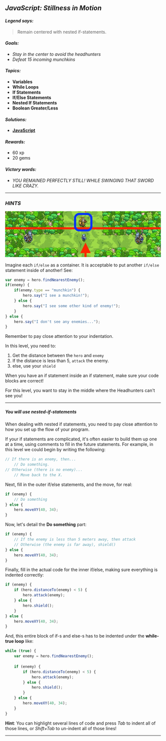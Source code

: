 ## _JavaScript: Stillness in Motion_

#### _Legend says:_
> Remain centered with nested if-statements.

#### _Goals:_
+ _Stay in the center to avoid the headhunters_
+ _Defeat 15 incoming munchkins_

#### _Topics:_
+ **Variables**
+ **While Loops**
+ **If Statements**
+ **If/Else Statements**
+ **Nested If Statements**
+ **Boolean Greater/Less**

#### _Solutions:_
+ **[JavaScript](inMotion.js)**

#### _Rewards:_
+ 60 xp
+ 20 gems

#### _Victory words:_
+ _YOU REMAINED PERFECTLY STILL! WHILE SWINGING THAT SWORD LIKE CRAZY._

___

### _HINTS_

![](img/stillness_in_motion.jpeg)

Imagine each `if/else` as a container. It is acceptable to put another `if/else` statement inside of another! See:

```javascript
var enemy = hero.findNearestEnemy();
if(enemy) {
    if(enemy.type == "munchkin") {
        hero.say("I see a munchkin!");
    } else {
        hero.say("I see some other kind of enemy!");
    }
} else {
    hero.say("I don't see any enemies...");
}
```

Remember to pay close attention to your indentation.

In this level, you need to:
1. Get the distance between the `hero` and `enemy`
2. If the distance is less than 5, `attack` the enemy.
3. else, use your `shield`

When you have an if statement inside an if statement, make sure your code blocks are correct!

For this level, you want to stay in the middle where the Headhunters can't see you!

___

##### You will use _nested-if-statements_

When dealing with nested if statements, you need to pay close attention to how you set up the flow of your program.

If your if statements are complicated, it's often easier to build them up one at a time, using comments to fill in the future statements. For example, in this level we could begin by writing the following:

```javascript
// If there is an enemy, then...
    // Do something.
// Otherwise (there is no enemy)...
    // Move back to the X.
```

Next, fill in the outer if/else statements, and the move, for real:

```javascript
if (enemy) {
    // Do something
} else {
    hero.moveXY(40, 34);
}
```

Now, let's detail the **Do something** part:

```javascript
if (enemy) {
    // If the enemy is less than 5 meters away, then attack
    // Otherwise (the enemy is far away), shield()
} else {
    hero.moveXY(40, 34);
}
```

Finally, fill in the actual code for the inner if/else, making sure everything is indented correctly:

```javascript
if (enemy) {
    if (hero.distanceTo(enemy) < 5) {
        hero.attack(enemy);
    } else {
        hero.shield();
    }
} else {
    hero.moveXY(40, 34);
}
```

And, this entire block of if-s and else-s has to be indented under the **while-true loop** like:

```javascript
while (true) {
    var enemy = hero.findNearestEnemy();

    if (enemy) {
        if (hero.distanceTo(enemy) < 5) {
            hero.attack(enemy);
        } else {
            hero.shield();
        }
    } else {
        hero.moveXY(40, 34);
    }
}
```

**Hint**:  You can highlight several lines of code and press _Tab_ to indent all of those lines, or _Shift+Tab_ to un-indent all of those lines!

___
